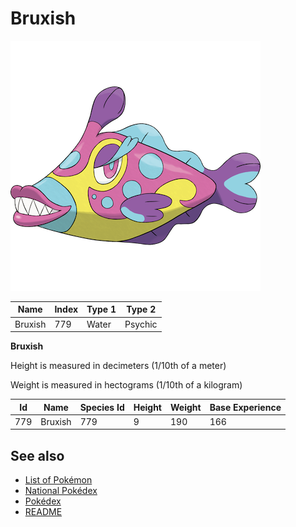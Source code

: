 # Bruxish


![Bruxish](images/779.png)

| **Name** | **Index** | **Type 1** | **Type 2** |
|----|----|----|----|
| Bruxish | 779 | Water | Psychic  |

**Bruxish** 


Height is measured in decimeters (1/10th of a meter)

Weight is measured in hectograms (1/10th of a kilogram)

| **Id** | **Name** | **Species Id** | **Height** | **Weight** | **Base Experience** |
|--------|----------|----------------|------------|------------|---------------------|
| 779 | Bruxish | 779 | 9 | 190 | 166 |


## See also

- [List of Pokémon](../pokemon.md)
- [National Pokédex](../national_pokedex.md)
- [Pokédex](../pokedex.md)
- [README](../README.md)
